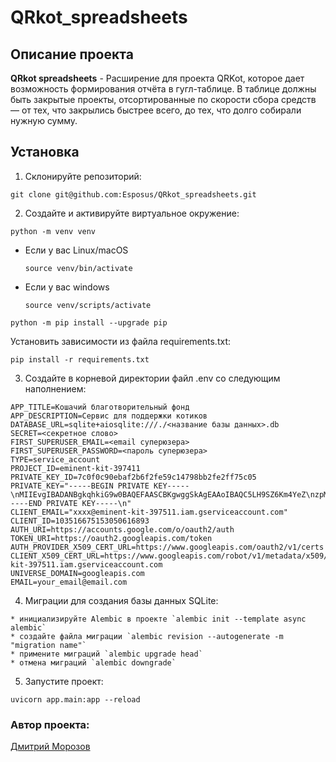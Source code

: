 # QRkot_spreadsheets

## Описание проекта

**QRkot spreadsheets** - Расширение для проекта QRKot, которое дает возможность формирования отчёта в гугл-таблице. В таблице должны быть закрытые проекты, отсортированные по скорости сбора средств — от тех, что закрылись быстрее всего, до тех, что долго собирали нужную сумму.

## Установка
1. Склонируйте репозиторий:
```
git clone git@github.com:Esposus/QRkot_spreadsheets.git
```
2. Cоздайте и активируйте виртуальное окружение:

```
python -m venv venv
```

* Если у вас Linux/macOS

    ```
    source venv/bin/activate
    ```

* Если у вас windows

    ```
    source venv/scripts/activate
    ```

```
python -m pip install --upgrade pip
```

Установить зависимости из файла requirements.txt:

```
pip install -r requirements.txt
```

3. Создайте в корневой директории файл .env со следующим наполнением:

```
APP_TITLE=Кошачий благотворительный фонд
APP_DESCRIPTION=Сервис для поддержки котиков
DATABASE_URL=sqlite+aiosqlite:///./<название базы данных>.db
SECRET=<секретное слово>
FIRST_SUPERUSER_EMAIL=<email суперюзера>
FIRST_SUPERUSER_PASSWORD=<пароль суперюзера>
TYPE=service_account
PROJECT_ID=eminent-kit-397411
PRIVATE_KEY_ID=7c0f0c90ebaf2b6f2fe59c14798bb2fe2ff75c05
PRIVATE_KEY="-----BEGIN PRIVATE KEY-----\nMIIEvgIBADANBgkqhkiG9w0BAQEFAASCBKgwggSkAgEAAoIBAQC5LH9SZ6Km4YeZ\nzpMsu/+kwDXO22Pe3cUrhGzi3BcwSuc4p7vjbwMATWPnySxHE415/qEv5e1PZtc7\n/L6P5LYler0dxWWAtp1OBXx1wLeXeqZyBH3o2IY7Q9p17BqNRvU4PzR5fdz+pp55\nury8Gn4Nzv4sW4SIYXddxk2wMzvspyNHAJbYv1DNYVnf3g/dNbv1rHUliOmz9IEj\nFBJqK39JfRZRfeBTWm/ZzRzJrscxZJxdNg3tIsk/3jFUb0RIt3ZZR64tXwLjEJNL\nHHdHuVnLo0VdKYbrmJbH9HPWp1zWKIo8Z+l9RNfmyDJ/6UFQAosPfAs86PIvkV+v\nv5VrSXv9AgMBAAECggEABm3sl8xgYeH3xtfc1VNLu4ku9Rk5/P1/QJUPAMt6hKM9\nJwLv66QpmwOU4fHity8PHPrB1vtpQ3YDKCKM7UsYJfH+if+WGCN/D7vyB9aiqUBJ\ncjEEvCZ0dq9S8QA7JceecQ8Ev+kmWLMpUnmw3ukeklUrDxg4YFHeBqQBg4or3Pob\nbBHF027MR7CGpyr9o0PlqVCxZiCtfbMF62Hy4KFj6JB3eQ3Js+Z4sXOpSqNHHq+G\n8ywVJBTvVP7j4rbGtuhz7oQx01o927ptDH/Z0WCyO3YDp7sRf8+LIfYnNXAxAiN+\nD5hVd011AIEQuCofI8Fsmf5nstxncMtIjsPm+CN5IQKBgQD2N87O8QGt8zRRNyD5\nQNv1+/1EEkXtzGjiwpNrkR069efCN1i/e+eYtXeXuw4rCjEGULdc+HZvkVFgCKn5\npZ3DwJwwHjEI4WhTka9SmfjxY7CZ9u6kpRZlJ6heRl0qBj4Nqsj/bg1pV3WDrq4\nuUoSDPNxBjdAWwCp/w3Ob+SEbQKBgQDAh9Tr8HIfc1BgnU2tHFGRoz4LzP683Esk\nJ0Djwls24zUFoRAPuFJt2RYKc6Wkw4Ht1bPQRO93yLz7aqJses458M00a8ME3csJ\nkAlft4mpsjpu5sumKAP43jKjs3wzaDmC7+x3PLs7YEo3ZyFy8h80Kt12zTYTkqty\nIHhuRN170QKBgQCaXWLLW04yQMgMIwQJQSCml9WxV8N/0yfhvAw5p4hDxZjpnCUwa\nwRPyKdNQzXWUhk82JmTPZPbb+7+I9eWbHrpKf/dsM4GKj8dYnX3Ny7rHnDicTrRP\nhTEFOlfUwzJCcSE2fQ/PAML83zB1g8aNCZ3mszftJHh/YI6KBd4iDwS2AQKBgQC6\n/7NY7pOJ5JC/JkoZx5WaZPmQsK0Ddtws40ttbIr3xrrrGsLk4dx+AQodYLIUVChQ\nfu5FbY9BwuF7ONlFkAnZ0P8e2UPz6BCa2yGfrD6zaf7DVLucSOWCxR5eTahmreae\nPLZqIbyhMSckpLCiWnTgUHoGN888N4r6MHuIbq7I4QKBgDyKfIoVR7lT/8Fj6a3H\nUkeA5KDRqXkRtorOxOD29GMLdQb8jJNqTRk/v6EQevP74Vumov48tBlWqAbWEJg0\nMnh66GDnI3Cp5DBmfzwM+hBsCctkOiIcNtnA7WXr8pRKFiCOTcVzU+MWBwSiJStx\nC8G8dosnKZRy1DFrbKEMAnkh\n-----END PRIVATE KEY-----\n"
CLIENT_EMAIL="xxxx@eminent-kit-397511.iam.gserviceaccount.com"
CLIENT_ID=103516675153050616893
AUTH_URI=https://accounts.google.com/o/oauth2/auth
TOKEN_URI=https://oauth2.googleapis.com/token
AUTH_PROVIDER_X509_CERT_URL=https://www.googleapis.com/oauth2/v1/certs
CLIENT_X509_CERT_URL=https://www.googleapis.com/robot/v1/metadata/x509/xxxxx%40eminent-kit-397511.iam.gserviceaccount.com
UNIVERSE_DOMAIN=googleapis.com
EMAIL=your_email@email.com
```
4. Миграции для создания базы данных SQLite:
```
* инициализируйте Alembic в проекте `alembic init --template async alembic`
* создайте файла миграции `alembic revision --autogenerate -m "migration name"`
* примените миграций `alembic upgrade head`
* отмена миграций `alembic downgrade`
```
5. Запустите проект:

```
uvicorn app.main:app --reload
```

### Автор проекта:

[Дмитрий Морозов](https://github.com/Esposus "GitHub аккаунт")